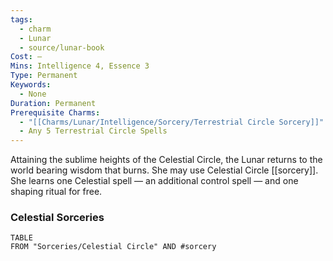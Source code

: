```yaml
---
tags:
  - charm
  - Lunar
  - source/lunar-book
Cost: —
Mins: Intelligence 4, Essence 3
Type: Permanent
Keywords:
  - None
Duration: Permanent
Prerequisite Charms:
  - "[[Charms/Lunar/Intelligence/Sorcery/Terrestrial Circle Sorcery]]"
  - Any 5 Terrestrial Circle Spells
---
```

Attaining the sublime heights of the Celestial Circle, the Lunar returns to the world bearing wisdom that burns. She may use Celestial Circle [[sorcery]]. She learns one Celestial spell — an additional control spell — and one shaping ritual for free.

### Celestial Sorceries

```dataview
TABLE
FROM "Sorceries/Celestial Circle" AND #sorcery 
```